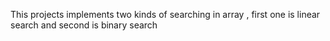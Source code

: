 This projects implements two kinds of searching in array , first one is linear search and second is binary search
